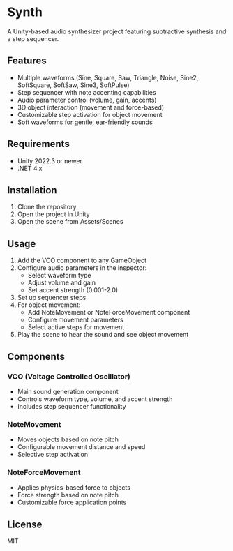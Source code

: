 # Synth

A Unity-based audio synthesizer project featuring subtractive synthesis and a step sequencer.

## Features

- Multiple waveforms (Sine, Square, Saw, Triangle, Noise, Sine2, SoftSquare, SoftSaw, Sine3, SoftPulse)
- Step sequencer with note accenting capabilities
- Audio parameter control (volume, gain, accents)
- 3D object interaction (movement and force-based)
- Customizable step activation for object movement
- Soft waveforms for gentle, ear-friendly sounds

## Requirements

- Unity 2022.3 or newer
- .NET 4.x

## Installation

1. Clone the repository
2. Open the project in Unity
3. Open the scene from Assets/Scenes

## Usage

1. Add the VCO component to any GameObject
2. Configure audio parameters in the inspector:
   - Select waveform type
   - Adjust volume and gain
   - Set accent strength (0.001-2.0)
3. Set up sequencer steps
4. For object movement:
   - Add NoteMovement or NoteForceMovement component
   - Configure movement parameters
   - Select active steps for movement
5. Play the scene to hear the sound and see object movement

## Components

### VCO (Voltage Controlled Oscillator)
- Main sound generation component
- Controls waveform type, volume, and accent strength
- Includes step sequencer functionality

### NoteMovement
- Moves objects based on note pitch
- Configurable movement distance and speed
- Selective step activation

### NoteForceMovement
- Applies physics-based force to objects
- Force strength based on note pitch
- Customizable force application points

## License

MIT 